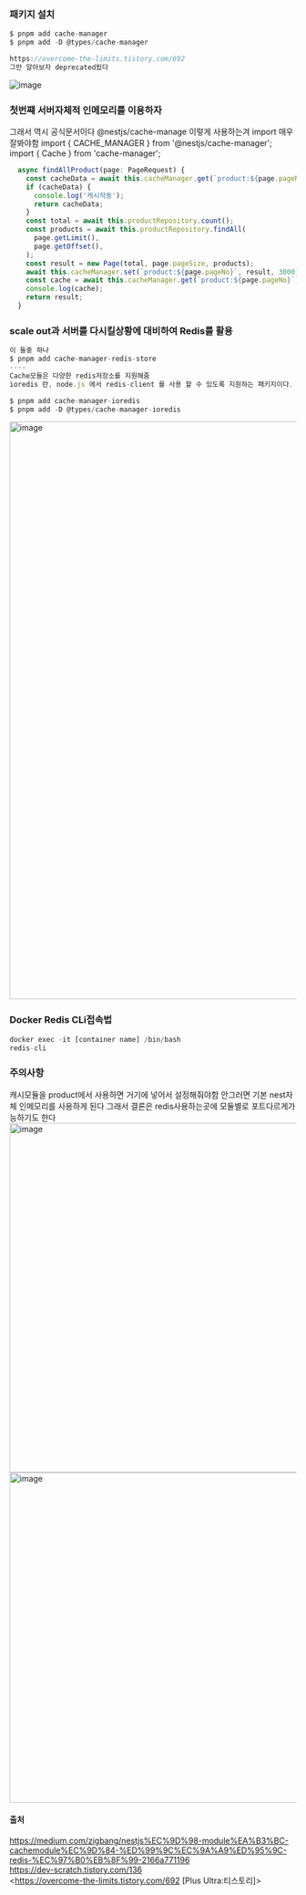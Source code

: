 ### 패키지 설치

```ts
$ pnpm add cache-manager
$ pnpm add -D @types/cache-manager

https://overcome-the-limits.tistory.com/692
그만 알아보자 deprecated됬다
```
![image](https://github.com/cwangg897/Nest-Record/assets/79621675/c4f469c3-b779-4339-bfe2-8b6e975a26d8)



### 첫번쨰 서버자체적 인메모리를 이용하자
그래서 역시 공식문서이다
 @nestjs/cache-manage
이렇게 사용하는겨 import 매우 잘봐야함
import { CACHE_MANAGER } from '@nestjs/cache-manager';
import { Cache } from 'cache-manager';

```ts
  async findAllProduct(page: PageRequest) {
    const cacheData = await this.cacheManager.get(`product:${page.pageNo}`);
    if (cacheData) {
      console.log('캐시작동');
      return cacheData;
    }
    const total = await this.productRepository.count();
    const products = await this.productRepository.findAll(
      page.getLimit(),
      page.getOffset(),
    );
    const result = new Page(total, page.pageSize, products);
    await this.cacheManager.set(`product:${page.pageNo}`, result, 3000);
    const cache = await this.cacheManager.get(`product:${page.pageNo}`);
    console.log(cache);
    return result;
  }
```






### scale out과 서버를 다시킬상황에 대비하여 Redis를 활용
```ts
이 둘중 하나
$ pnpm add cache-manager-redis-store
----
Cache모듈은 다양한 redis저장소를 지원해줌
ioredis 란, node.js 에서 redis-client 를 사용 할 수 있도록 지원하는 패키지이다.

$ pnpm add cache-manager-ioredis 
$ pnpm add -D @types/cache-manager-ioredis
```
<img width="1013" alt="image" src="https://github.com/cwangg897/Nest-Record/assets/79621675/610c806f-115d-40d1-aa07-b4c7ba4b3e06">


### Docker Redis CLi접속법
```ts
docker exec -it [container name] /bin/bash
redis-cli
```

### 주의사항
캐시모듈을 product에서 사용하면 거기에 넣어서 설정해줘야함 안그러면 기본 nest자체 인메모리를 사용하게 된다
그래서 결론은 redis사용하는곳에 모듈별로 포트다르게가능하기도 한다 
<img width="613" alt="image" src="https://github.com/cwangg897/Nest-Record/assets/79621675/a989095e-4b02-407b-989a-35d6f0c380aa"> <br>
<img width="579" alt="image" src="https://github.com/cwangg897/Nest-Record/assets/79621675/d1377b4f-e0d7-4d4d-b78c-90b2a1a60c22"> <br>




#### 출처
<https://medium.com/zigbang/nestjs%EC%9D%98-module%EA%B3%BC-cachemodule%EC%9D%84-%ED%99%9C%EC%9A%A9%ED%95%9C-redis-%EC%97%B0%EB%8F%99-2166a771196> <br>
<https://dev-scratch.tistory.com/136> <br>
<https://overcome-the-limits.tistory.com/692 [Plus Ultra:티스토리]> <br>
